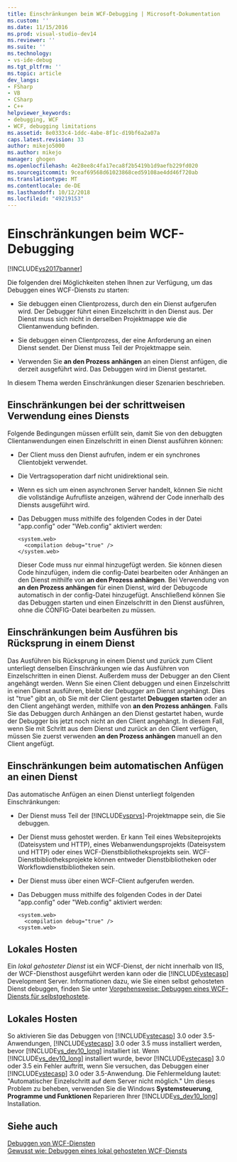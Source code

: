 ```yaml
---
title: Einschränkungen beim WCF-Debugging | Microsoft-Dokumentation
ms.custom: ''
ms.date: 11/15/2016
ms.prod: visual-studio-dev14
ms.reviewer: ''
ms.suite: ''
ms.technology:
- vs-ide-debug
ms.tgt_pltfrm: ''
ms.topic: article
dev_langs:
- FSharp
- VB
- CSharp
- C++
helpviewer_keywords:
- debugging, WCF
- WCF, debugging limitations
ms.assetid: 8e0333c4-1ddc-4abe-8f1c-d19bf6a2a07a
caps.latest.revision: 33
author: mikejo5000
ms.author: mikejo
manager: ghogen
ms.openlocfilehash: 4e28ee8c4fa17eca8f2b5419b1d9aefb229fd020
ms.sourcegitcommit: 9ceaf69568d61023868ced59108ae4dd46f720ab
ms.translationtype: MT
ms.contentlocale: de-DE
ms.lasthandoff: 10/12/2018
ms.locfileid: "49219153"
---
```

# <a name="limitations-on-wcf-debugging"></a>Einschränkungen beim WCF-Debugging
[!INCLUDE[vs2017banner](../includes/vs2017banner.md)]

Die folgenden drei Möglichkeiten stehen Ihnen zur Verfügung, um das Debuggen eines WCF-Diensts zu starten:  
  
-   Sie debuggen einen Clientprozess, durch den ein Dienst aufgerufen wird. Der Debugger führt einen Einzelschritt in den Dienst aus. Der Dienst muss sich nicht in derselben Projektmappe wie die Clientanwendung befinden.  
  
-   Sie debuggen einen Clientprozess, der eine Anforderung an einen Dienst sendet. Der Dienst muss Teil der Projektmappe sein.  
  
-   Verwenden Sie **an den Prozess anhängen** an einen Dienst anfügen, die derzeit ausgeführt wird. Das Debuggen wird im Dienst gestartet.  
  
 In diesem Thema werden Einschränkungen dieser Szenarien beschrieben.  
  
## <a name="limitations-on-stepping-into-a-service"></a>Einschränkungen bei der schrittweisen Verwendung eines Diensts  
 Folgende Bedingungen müssen erfüllt sein, damit Sie von den debuggten Clientanwendungen einen Einzelschritt in einen Dienst ausführen können:  
  
-   Der Client muss den Dienst aufrufen, indem er ein synchrones Clientobjekt verwendet.  
  
-   Die Vertragsoperation darf nicht unidirektional sein.  
  
-   Wenn es sich um einen asynchronen Server handelt, können Sie nicht die vollständige Aufrufliste anzeigen, während der Code innerhalb des Diensts ausgeführt wird.  
  
-   Das Debuggen muss mithilfe des folgenden Codes in der Datei "app.config" oder "Web.config" aktiviert werden:  
  
    ```  
    <system.web>  
      <compilation debug="true" />  
    </system.web>  
    ```  
  
     Dieser Code muss nur einmal hinzugefügt werden. Sie können diesen Code hinzufügen, indem die config-Datei bearbeiten oder Anhängen an den Dienst mithilfe von **an den Prozess anhängen**. Bei Verwendung von **an den Prozess anhängen** für einen Dienst, wird der Debugcode automatisch in der config-Datei hinzugefügt. Anschließend können Sie das Debuggen starten und einen Einzelschritt in den Dienst ausführen, ohne die CONFIG-Datei bearbeiten zu müssen.  
  
## <a name="limitations-on-stepping-out-of-a-service"></a>Einschränkungen beim Ausführen bis Rücksprung in einem Dienst  
 Das Ausführen bis Rücksprung in einem Dienst und zurück zum Client unterliegt denselben Einschränkungen wie das Ausführen von Einzelschritten in einen Dienst. Außerdem muss der Debugger an den Client angehängt werden. Wenn Sie einen Client debuggen und einen Einzelschritt in einen Dienst ausführen, bleibt der Debugger am Dienst angehängt. Dies ist "true" gibt an, ob Sie mit der Client gestartet **Debuggen starten** oder an den Client angehängt werden, mithilfe von **an den Prozess anhängen**. Falls Sie das Debuggen durch Anhängen an den Dienst gestartet haben, wurde der Debugger bis jetzt noch nicht an den Client angehängt. In diesem Fall, wenn Sie mit Schritt aus dem Dienst und zurück an den Client verfügen, müssen Sie zuerst verwenden **an den Prozess anhängen** manuell an den Client angefügt.  
  
## <a name="limitations-on-automatic-attach-to-a-service"></a>Einschränkungen beim automatischen Anfügen an einen Dienst  
 Das automatische Anfügen an einen Dienst unterliegt folgenden Einschränkungen:  
  
-   Der Dienst muss Teil der [!INCLUDE[vsprvs](../includes/vsprvs-md.md)]-Projektmappe sein, die Sie debuggen.  
  
-   Der Dienst muss gehostet werden. Er kann Teil eines Websiteprojekts (Dateisystem und HTTP), eines Webanwendungsprojekts (Dateisystem und HTTP) oder eines WCF-Dienstbibliotheksprojekts sein. WCF-Dienstbibliotheksprojekte können entweder Dienstbibliotheken oder Workflowdienstbibliotheken sein.  
  
-   Der Dienst muss über einen WCF-Client aufgerufen werden.  
  
-   Das Debuggen muss mithilfe des folgenden Codes in der Datei "app.config" oder "Web.config" aktiviert werden:  
  
    ```  
    <system.web>  
      <compilation debug="true" />  
    <system.web>  
    ```  
  
## <a name="self-hosting"></a>Lokales Hosten  
 Ein *lokal gehosteter Dienst* ist ein WCF-Dienst, der nicht innerhalb von IIS, der WCF-Diensthost ausgeführt werden kann oder die [!INCLUDE[vstecasp](../includes/vstecasp-md.md)] Development Server. Informationen dazu, wie Sie einen selbst gehosteten Dienst debuggen, finden Sie unter [Vorgehensweise: Debuggen eines WCF-Diensts für selbstgehostete](../debugger/how-to-debug-a-self-hosted-wcf-service.md).  
  
## <a name="self-hosting"></a>Lokales Hosten  
 So aktivieren Sie das Debuggen von [!INCLUDE[vstecasp](../includes/vstecasp-md.md)] 3.0 oder 3.5-Anwendungen, [!INCLUDE[vstecasp](../includes/vstecasp-md.md)] 3.0 oder 3.5 muss installiert werden, bevor [!INCLUDE[vs_dev10_long](../includes/vs-dev10-long-md.md)] installiert ist. Wenn [!INCLUDE[vs_dev10_long](../includes/vs-dev10-long-md.md)] installiert wurde, bevor [!INCLUDE[vstecasp](../includes/vstecasp-md.md)] 3.0 oder 3.5 ein Fehler auftritt, wenn Sie versuchen, das Debuggen einer [!INCLUDE[vstecasp](../includes/vstecasp-md.md)] 3.0 oder 3.5-Anwendung. Die Fehlermeldung lautet: "Automatischer Einzelschritt auf dem Server nicht möglich." Um dieses Problem zu beheben, verwenden Sie die Windows **Systemsteuerung**, **Programme und Funktionen** Reparieren Ihrer [!INCLUDE[vs_dev10_long](../includes/vs-dev10-long-md.md)] Installation.  
  
## <a name="see-also"></a>Siehe auch  
 [Debuggen von WCF-Diensten](../debugger/debugging-wcf-services.md)   
 [Gewusst wie: Debuggen eines lokal gehosteten WCF-Diensts](../debugger/how-to-debug-a-self-hosted-wcf-service.md)



